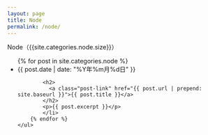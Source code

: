 ```yaml
---
layout: page
title: Node
permalink: /node/
---
```


<div class="home">
    Node（{{site.categories.node.size}}）
    <ul class="post-list">
        {% for post in site.categories.node %}
            <li>
            <span class="post-meta">{{ post.date | date: "%Y年%m月%d日" }}</span>

            <h2>
              <a class="post-link" href="{{ post.url | prepend: site.baseurl }}">{{ post.title }}</a>
            </h2>
            <p>{{ post.excerpt }}</p>
            </li>
        {% endfor %}
    </ul>
</div>